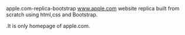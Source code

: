 apple.com-replica-bootstrap
www.apple.com website replica built from scratch using html,css and Bootstrap.


.It is only homepage of apple.com.
